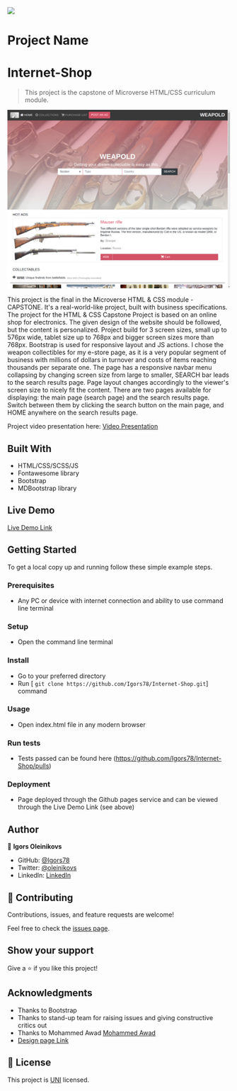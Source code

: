 
![](https://img.shields.io/badge/Microverse-blueviolet)

# Project Name
# Internet-Shop
> This project is the capstone of Microverse HTML/CSS curriculum module.

![screenshot](./assets/img/screenshot.png)

This project is the final in the Microverse HTML & CSS module - CAPSTONE. It's a real-world-like project, built with business specifications. The project for the HTML & CSS Capstone Project is based on an online shop for electronics. The given design of the website should be followed, but the content is personalized. Project build for 3 screen sizes, small up to 576px wide, tablet size up to 768px and bigger screen sizes more than 768px. Bootstrap is used for responsive layout and JS actions.
I chose the weapon collectibles for my e-store page, as it is a very popular segment of business with millions of dollars in turnover and costs of items reaching thousands per separate one. The page has a responsive navbar menu collapsing by changing screen size from large to smaller, SEARCH bar leads to the search results page. Page layout changes accordingly to the viewer's screen size to nicely fit the content. There are two pages available for displaying: the main page (search page) and the search results page. Switch between them by clicking the search button on the main page, and HOME anywhere on the search results page.

Project video presentation here:
[Video Presentation](https://drive.google.com/file/d/1Um8yqWg2SMsyOGK7QdTAFVgQ2FoICFVC/view)

## Built With

- HTML/CSS/SCSS/JS
- Fontawesome library
- Bootstrap
- MDBootstrap library

## Live Demo

[Live Demo Link](https://igors78.github.io/Internet-Shop/)

## Getting Started





To get a local copy up and running follow these simple example steps.

### Prerequisites
- Any PC or device with internet connection and ability to use command line terminal
### Setup
- Open the command line terminal
### Install
- Go to your preferred directory
- Run [ ```git clone https://github.com/Igors78/Internet-Shop.git```] command
### Usage
- Open index.html file in any modern browser
### Run tests
- Tests passed can be found here (https://github.com/Igors78/Internet-Shop/pulls)
### Deployment
- Page deployed through the Github pages service and can be viewed through the Live Demo Link (see above)


## Author

👤 **Igors Oleinikovs**

- GitHub: [@Igors78](https://github.com/Igors78)
- Twitter: [@oleinikovs](https://twitter.com/oleinikovs)
- LinkedIn: [LinkedIn](https://www.linkedin.com/in/igors-oleinikovs-17a10958/)

## 🤝 Contributing

Contributions, issues, and feature requests are welcome!

Feel free to check the [issues page](https://github.com/Igors78/Internet-Shop/issues).

## Show your support

Give a ⭐️ if you like this project!

## Acknowledgments


- Thanks to Bootstrap
- Thanks to stand-up team for raising issues and giving constructive critics out
- Thanks to Mohammed Awad [Mohammed Awad](https://www.behance.net/M_Awad) 
- [Design page Link](https://www.behance.net/gallery/24796463/ZATTIX)


## 📝 License

This project is [UNI](LICENSE) licensed.